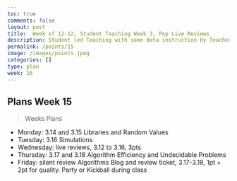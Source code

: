 ```yaml
---
toc: true
comments: false
layout: post
title:  Week of 12-12, Student Teaching Week 3, Pop Live Reviews
description: Student led Teaching with some data instruction by Teachers.
permalink: /points/15
image: /images/points.jpeg
categories: []
type: plan
week: 16
---
```


## Plans Week 15
> Weeks Plans
- Monday: 3.14 and 3.15 Libraries and Random Values
- Tuesday: 3.16 Simulations
- Wednesday: live reviews, 3.12 to 3.16, 3pts
- Thursday: 3.17 and 3.18 Algorithm Efficiency and Undecidable Problems
- Friday: silent review Algorithms Blog and review ticket, 3.17-3.18, 1pt + 2pt for quality.   Party or Kickball during class